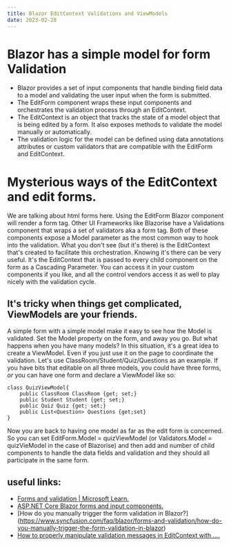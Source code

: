 ```yaml
---
title: Blazor EditContext Validations and ViewModels
date: 2023-02-28
---
```


# Blazor has a simple model for form Validation

- Blazor provides a set of input components that handle binding field data to a model and validating the user input when the form is submitted.
- The EditForm component wraps these input components and orchestrates the validation process through an EditContext.
- The EditContext is an object that tracks the state of a model object that is being edited by a form. It also exposes methods to validate the model manually or automatically.
- The validation logic for the model can be defined using data annotations attributes or custom validators that are compatible with the EditForm and EditContext.

# Mysterious ways of the EditContext<Model> and edit forms.
We are talking about html forms here.  Using the EditForm Blazor component will render a form tag.  Other UI Frameworks like Blazorise have a Validations component that wraps a set of validators aka a form tag.  Both of these components expose a Model parameter as the most common way to hook into the validation.  What you don't see (but it's there) is the EditContext<Model> that's created to facilitate this orchestration.  Knowing it's there can be very useful.  It's the EditContext that is passed to every child component on the form as a Cascading Parameter.  You can access it in your custom components if you like, and all the control vendors access it as well to play nicely with the validation cycle. 

## It's tricky when things get complicated, ViewModels are your friends.
A simple form with a simple model make it easy to see how the Model is validated. Set the Model property on the form, and away you go.  But what happens when you have many models?  In this situation, it's a great idea to create a ViewModel.  Even if you just use it on the page to coordinate the validation.  Let's use ClassRoom/Student/Quiz/Questions as an example.  If you have bits that editable on all three models, you could have three forms, _or_ you can have one form and declare a ViewModel like so:

``` 
class QuizViewModel{
    public ClassRoom ClassRoom {get; set;}
    public Student Student {get; set;}
    public Quiz Quiz {get; set;}
    public List<Question> Questions {get;set}
} 
```
Now you are back to having one model as far as the edit form is concerned.  So you can set EditForm.Model = quizViewModel (or Validators.Model = quizVieModel in the case of Blazorise) and then add and number of child components to handle the data fields and validation and they should all participate in the same form.


## useful links:

- [Forms and validation | Microsoft Learn.](https://learn.microsoft.com/en-us/dotnet/architecture/blazor-for-web-forms-developers/forms-validation)
- [ASP.NET Core Blazor forms and input components.](https://learn.microsoft.com/en-us/aspnet/core/blazor/forms-and-input-components?view=aspnetcore-7.0)
- [How do you manually trigger the form validation in Blazor?] (https://www.syncfusion.com/faq/blazor/forms-and-validation/how-do-you-manually-trigger-the-form-validation-in-blazor)
- [How to properly manipulate validation messages in EditContext with ....](https://stackoverflow.com/questions/61892999/how-to-properly-manipulate-validation-messages-in-editcontext-with-blazor-server)

